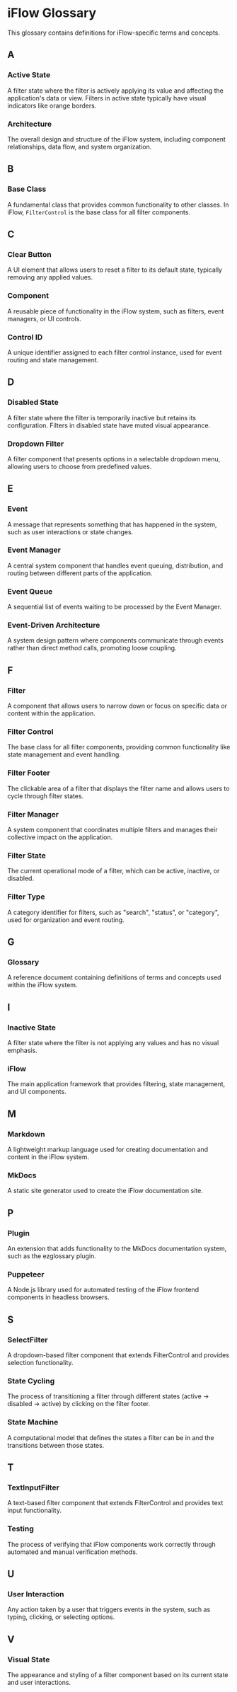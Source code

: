 # iFlow Glossary

This glossary contains definitions for iFlow-specific terms and concepts.

## A

### Active State
A filter state where the filter is actively applying its value and affecting the application's data or view. Filters in active state typically have visual indicators like orange borders.

### Architecture
The overall design and structure of the iFlow system, including component relationships, data flow, and system organization.

## B

### Base Class
A fundamental class that provides common functionality to other classes. In iFlow, `FilterControl` is the base class for all filter components.

## C

### Clear Button
A UI element that allows users to reset a filter to its default state, typically removing any applied values.

### Component
A reusable piece of functionality in the iFlow system, such as filters, event managers, or UI controls.

### Control ID
A unique identifier assigned to each filter control instance, used for event routing and state management.

## D

### Disabled State
A filter state where the filter is temporarily inactive but retains its configuration. Filters in disabled state have muted visual appearance.

### Dropdown Filter
A filter component that presents options in a selectable dropdown menu, allowing users to choose from predefined values.

## E

### Event
A message that represents something that has happened in the system, such as user interactions or state changes.

### Event Manager
A central system component that handles event queuing, distribution, and routing between different parts of the application.

### Event Queue
A sequential list of events waiting to be processed by the Event Manager.

### Event-Driven Architecture
A system design pattern where components communicate through events rather than direct method calls, promoting loose coupling.

## F

### Filter
A component that allows users to narrow down or focus on specific data or content within the application.

### Filter Control
The base class for all filter components, providing common functionality like state management and event handling.

### Filter Footer
The clickable area of a filter that displays the filter name and allows users to cycle through filter states.

### Filter Manager
A system component that coordinates multiple filters and manages their collective impact on the application.

### Filter State
The current operational mode of a filter, which can be active, inactive, or disabled.

### Filter Type
A category identifier for filters, such as "search", "status", or "category", used for organization and event routing.

## G

### Glossary
A reference document containing definitions of terms and concepts used within the iFlow system.

## I

### Inactive State
A filter state where the filter is not applying any values and has no visual emphasis.

### iFlow
The main application framework that provides filtering, state management, and UI components.

## M

### Markdown
A lightweight markup language used for creating documentation and content in the iFlow system.

### MkDocs
A static site generator used to create the iFlow documentation site.

## P

### Plugin
An extension that adds functionality to the MkDocs documentation system, such as the ezglossary plugin.

### Puppeteer
A Node.js library used for automated testing of the iFlow frontend components in headless browsers.

## S

### SelectFilter
A dropdown-based filter component that extends FilterControl and provides selection functionality.

### State Cycling
The process of transitioning a filter through different states (active → disabled → active) by clicking on the filter footer.

### State Machine
A computational model that defines the states a filter can be in and the transitions between those states.

## T

### TextInputFilter
A text-based filter component that extends FilterControl and provides text input functionality.

### Testing
The process of verifying that iFlow components work correctly through automated and manual verification methods.

## U

### User Interaction
Any action taken by a user that triggers events in the system, such as typing, clicking, or selecting options.

## V

### Visual State
The appearance and styling of a filter component based on its current state and user interactions.


